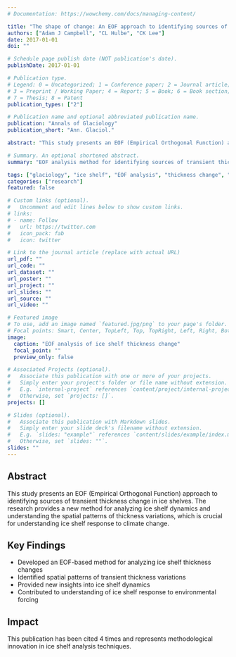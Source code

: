 ```yaml
---
# Documentation: https://wowchemy.com/docs/managing-content/

title: "The shape of change: An EOF approach to identifying sources of transient thickness change in an ice shelf"
authors: ["Adam J Campbell", "CL Hulbe", "CK Lee"]
date: 2017-01-01
doi: ""

# Schedule page publish date (NOT publication's date).
publishDate: 2017-01-01

# Publication type.
# Legend: 0 = Uncategorized; 1 = Conference paper; 2 = Journal article;
# 3 = Preprint / Working Paper; 4 = Report; 5 = Book; 6 = Book section;
# 7 = Thesis; 8 = Patent
publication_types: ["2"]

# Publication name and optional abbreviated publication name.
publication: "Annals of Glaciology"
publication_short: "Ann. Glaciol."

abstract: "This study presents an EOF (Empirical Orthogonal Function) approach to identifying sources of transient thickness change in ice shelves. The research provides a new method for analyzing ice shelf dynamics and understanding the spatial patterns of thickness variations."

# Summary. An optional shortened abstract.
summary: "EOF analysis method for identifying sources of transient thickness change in ice shelves."

tags: ["glaciology", "ice shelf", "EOF analysis", "thickness change", "statistical analysis"]
categories: ["research"]
featured: false

# Custom links (optional).
#   Uncomment and edit lines below to show custom links.
# links:
# - name: Follow
#   url: https://twitter.com
#   icon_pack: fab
#   icon: twitter

# Link to the journal article (replace with actual URL)
url_pdf: ""
url_code: ""
url_dataset: ""
url_poster: ""
url_project: ""
url_slides: ""
url_source: ""
url_video: ""

# Featured image
# To use, add an image named `featured.jpg/png` to your page's folder. 
# Focal points: Smart, Center, TopLeft, Top, TopRight, Left, Right, BottomLeft, Bottom, BottomRight.
image:
  caption: "EOF analysis of ice shelf thickness change"
  focal_point: ""
  preview_only: false

# Associated Projects (optional).
#   Associate this publication with one or more of your projects.
#   Simply enter your project's folder or file name without extension.
#   E.g. `internal-project` references `content/project/internal-project/index.md`.
#   Otherwise, set `projects: []`.
projects: []

# Slides (optional).
#   Associate this publication with Markdown slides.
#   Simply enter your slide deck's filename without extension.
#   E.g. `slides: "example"` references `content/slides/example/index.md`.
#   Otherwise, set `slides: ""`.
slides: ""
---
```


## Abstract

This study presents an EOF (Empirical Orthogonal Function) approach to identifying sources of transient thickness change in ice shelves. The research provides a new method for analyzing ice shelf dynamics and understanding the spatial patterns of thickness variations, which is crucial for understanding ice shelf response to climate change.

## Key Findings

- Developed an EOF-based method for analyzing ice shelf thickness changes
- Identified spatial patterns of transient thickness variations
- Provided new insights into ice shelf dynamics
- Contributed to understanding of ice shelf response to environmental forcing

## Impact

This publication has been cited 4 times and represents methodological innovation in ice shelf analysis techniques. 